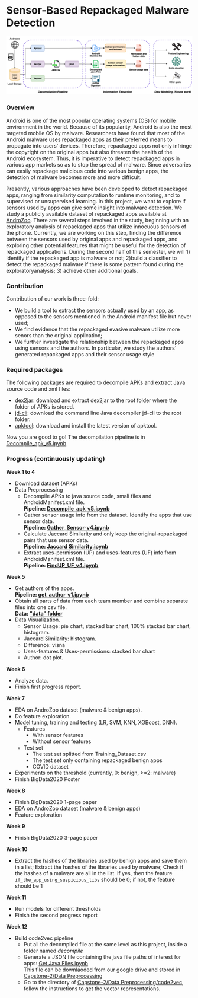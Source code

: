 # Sensor-Based Repackaged Malware Detection
![visual](https://github.com/Programming-Systems-Lab/Capstone-2/blob/master/visual2.png)

### Overview
Android is one of the most popular operating systems (OS) for mobile environment in the world. Because of its popularity, Android is also the most targeted mobile OS by malware. Researchers have found that most of the Android malware uses repackaged apps as their preferred means to propagate into users’ devices. Therefore, repackaged apps not only infringe the copyright on the original apps but also threaten the health of the Android ecosystem. Thus, it is imperative to detect repackaged apps in various app markets so as to stop the spread of malware. Since adversaries can easily repackage malicious code into various benign apps, the detection of malware becomes more and more difficult.  

Presently, various approaches have been developed to detect repackaged apps, ranging from similarity computation to runtime monitoring, and to supervised or unsupervised learning. In this project, we want to explore if sensors used by apps can give some insight into malware detection. We study a publicly available dataset of repackaged apps available at [AndroZoo](https://androzoo.uni.lu/api_doc). There are several steps involved in the study, beginning with an exploratory analysis of repackaged apps that utilize innocuous sensors of the phone. Currently, we are working on this step, finding the difference between the sensors used by original apps and repackaged apps, and exploring other potential features that might be useful for the detection of repackaged applications. During the second half of this semester, we will 1) identify if the repackaged app is malware or not; 2)build a classifier to detect the repackaged malware if there is some pattern found during the exploratoryanalysis; 3) achieve other additional goals.

### Contribution
Contribution of our work is three-fold:
* We build a tool to extract the sensors actually used by an app, as opposed to the sensors mentioned in the Android manifest file but never used;
* We find evidence that the repackaged evasive malware utilize more senors than the original application;
* We further investigate the relationship between the repackaged apps using sensors and the authors. In particular, we study the authors’ generated repackaged apps and their sensor usage style


### Required packages
The following packages are required to decompile APKs and extract Java source code and xml files: <br/>
* [dex2jar](https://github.com/pxb1988/dex2jar): download and extract dex2jar to the root folder where the folder of APKs is stored. <br/>
* [jd-cli](https://github.com/kwart/jd-cli): download the command line Java decompiler jd-cli to the root folder. <br/>
* [apktool](https://github.com/kwart/jd-cli): download and install the latest version of apktool. <br/>

Now you are good to go! The decompilation pipeline is in [Decompile_apk_v5.ipynb](https://github.com/Programming-Systems-Lab/Capstone-2/blob/master/Data%20Preprocessing/Decompile_apk_v5.ipynb)


### Progress (continuously updating)

**Week 1 to 4**
* Download dataset (APKs)
* Data Preprocessing
  * Decompile APKs to java source code, smali files and AndroidManifest.xml file. <br/>
    **Pipeline: [Decompile_apk_v5.ipynb](https://github.com/Programming-Systems-Lab/Capstone-2/blob/master/Data%20Preprocessing/Decompile_apk_v5.ipynb)**
  * Gather sensor usage info from the dataset. Identify the apps that use sensor data. <br/> 
    **Pipeline: [Gather_Sensor-v4.ipynb](https://github.com/Programming-Systems-Lab/Capstone-2/blob/master/Data%20Preprocessing/Gather_Sensor-v4.ipynb)**
  * Calculate Jaccard Similarity and only keep the original-repackaged pairs that use sensor data. <br/> 
    **Pipeline: [Jaccard Similarity.ipynb](https://github.com/Programming-Systems-Lab/Capstone-2/blob/master/Data%20Preprocessing/Jaccard%20Similarity.ipynb)**
  * Extract uses-permisson (UP) and uses-features (UF) info from AndroidManifest.xml file. <br/> 
    **Pipeline: [FindUP_UF_v4.ipynb](https://github.com/Programming-Systems-Lab/Capstone-2/blob/master/Data%20Preprocessing/FindUP_UF_v4.ipynb)**
  
**Week 5**
* Get authors of the apps. <br/>
  **Pipeline: [get_author_v1.ipynb](https://github.com/Programming-Systems-Lab/Capstone-2/blob/master/Data%20Preprocessing/get_author_v1.ipynb)**
* Obtain all parts of data from each team member and combine separate files into one csv file. <br/>
  **Data: ["data" folder](https://github.com/Programming-Systems-Lab/Capstone-2/tree/master/data)**
* Data Visualization. <br/>
  * Sensor Usage: pie chart, stacked bar chart, 100% stacked bar chart, histogram. <br/>
  * Jaccard Similarity: histogram. <br/>
  * Difference: visna <br/>
  * Uses-features & Uses-permissions: stacked bar chart <br/>
  * Author: dot plot. <br/>
 
**Week 6**
* Analyze data. <br/>
* Finish first progress report. <br/>

**Week 7**
* EDA on AndroZoo dataset (malware & benign apps). <br/>
* Do feature exploration. <br/>
* Model tuning, training and testing (LR, SVM, KNN, XGBoost, DNN). <br/>
  * Features <br/>
    * With sensor features <br/>
    * Without sensor features <br/>
  * Test set <br/>
    * The test set splitted from Training_Dataset.csv <br/>
    * The test set only containing repackaged benign apps <br/>
    * COVID dataset <br/>
* Experiments on the threshold (currently, 0: benign, >=2: malware) <br/>
* Finish BigData2020 Poster <br/>

**Week 8**
* Finish BigData2020 1-page paper <br/>
* EDA on AndroZoo dataset (malware & benign apps) <br/>
* Feature exploration <br/>

**Week 9**
* Finish BigData2020 3-page paper <br/>

**Week 10**
* Extract the hashes of the libraries used by benign apps and save them in a list; Extract the hashes of the libraries used by malware; Check if the hashes of a malware are all in the list. If yes, then the feature `if_the_app_using_suspicious_libs` should be 0; if not, the feature should be 1  <br/>


**Week 11**
* Run models for different thresholds  <br/>
* Finish the second progress report  <br/>

**Week 12**
* Build code2vec pipeline <br/>
  * Put all the decompiled file at the same level as this project, inside a folder named *decompile*
  * Generate a JSON file containing the java file paths of interest for apps: [Get Java Files.ipynb](https://github.com/Programming-Systems-Lab/Capstone-2/blob/master/Data%20Preprocessing/Get%20Java%20Files.ipynb)<br /> This file can be downlaoded from our google drive and stored in [Capstone-2/Data Preprocessing](https://github.com/Programming-Systems-Lab/Capstone-2/tree/master/Data%20Preprocessing)
  * Go to the directory of [Capstone-2/Data Preprocessing/code2vec](https://github.com/Programming-Systems-Lab/Capstone-2/tree/master/Data%20Preprocessing/code2vec), follow the instructions to get the vector representations.

